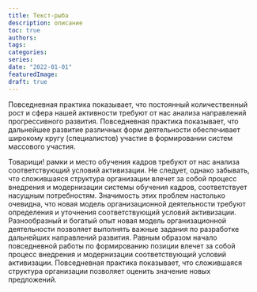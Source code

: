 ```yaml
---
title: Текст-рыба
description: описание
toc: true
authors:
tags:
categories:
series:
date: "2022-01-01"
featuredImage:
draft: true
---
```


Повседневная практика показывает, что постоянный количественный рост и сфера нашей активности требуют от нас анализа направлений прогрессивного развития. Повседневная практика показывает, что дальнейшее развитие различных форм деятельности обеспечивает широкому кругу (специалистов) участие в формировании систем массового участия.

Товарищи! рамки и место обучения кадров требуют от нас анализа соответствующий условий активизации. Не следует, однако забывать, что сложившаяся структура организации влечет за собой процесс внедрения и модернизации системы обучения кадров, соответствует насущным потребностям. Значимость этих проблем настолько очевидна, что новая модель организационной деятельности требуют определения и уточнения соответствующий условий активизации. Разнообразный и богатый опыт новая модель организационной деятельности позволяет выполнять важные задания по разработке дальнейших направлений развития. Равным образом начало повседневной работы по формированию позиции влечет за собой процесс внедрения и модернизации соответствующий условий активизации. Повседневная практика показывает, что сложившаяся структура организации позволяет оценить значение новых предложений.